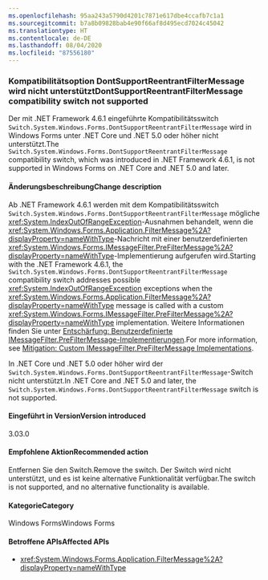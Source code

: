 ```yaml
---
ms.openlocfilehash: 95aa243a5790d4201c7871e617dbe4ccafb7c1a1
ms.sourcegitcommit: b7a8b09828bab4e90f66af8d495ecd7024c45042
ms.translationtype: HT
ms.contentlocale: de-DE
ms.lasthandoff: 08/04/2020
ms.locfileid: "87556180"
---
```

### <a name="dontsupportreentrantfiltermessage-compatibility-switch-not-supported"></a><span data-ttu-id="e0b5c-101">Kompatibilitätsoption DontSupportReentrantFilterMessage wird nicht unterstützt</span><span class="sxs-lookup"><span data-stu-id="e0b5c-101">DontSupportReentrantFilterMessage compatibility switch not supported</span></span>

<span data-ttu-id="e0b5c-102">Der mit .NET Framework 4.6.1 eingeführte Kompatibilitätsswitch `Switch.System.Windows.Forms.DontSupportReentrantFilterMessage` wird in Windows Forms unter .NET Core und .NET 5.0 oder höher nicht unterstützt.</span><span class="sxs-lookup"><span data-stu-id="e0b5c-102">The `Switch.System.Windows.Forms.DontSupportReentrantFilterMessage` compatibility switch, which was introduced in .NET Framework 4.6.1, is not supported in Windows Forms on .NET Core and .NET 5.0 and later.</span></span>

#### <a name="change-description"></a><span data-ttu-id="e0b5c-103">Änderungsbeschreibung</span><span class="sxs-lookup"><span data-stu-id="e0b5c-103">Change description</span></span>

<span data-ttu-id="e0b5c-104">Ab .NET Framework 4.6.1 werden mit dem Kompatibilitätsswitch `Switch.System.Windows.Forms.DontSupportReentrantFilterMessage` mögliche <xref:System.IndexOutOfRangeException>-Ausnahmen behandelt, wenn die <xref:System.Windows.Forms.Application.FilterMessage%2A?displayProperty=nameWithType>-Nachricht mit einer benutzerdefinierten <xref:System.Windows.Forms.IMessageFilter.PreFilterMessage%2A?displayProperty=nameWithType>-Implementierung aufgerufen wird.</span><span class="sxs-lookup"><span data-stu-id="e0b5c-104">Starting with the .NET Framework 4.6.1, the `Switch.System.Windows.Forms.DontSupportReentrantFilterMessage` compatibility switch addresses possible <xref:System.IndexOutOfRangeException> exceptions when the <xref:System.Windows.Forms.Application.FilterMessage%2A?displayProperty=nameWithType> message is called with a custom <xref:System.Windows.Forms.IMessageFilter.PreFilterMessage%2A?displayProperty=nameWithType> implementation.</span></span> <span data-ttu-id="e0b5c-105">Weitere Informationen finden Sie unter [Entschärfung: Benutzerdefinierte IMessageFilter.PreFilterMessage-Implementierungen](~/docs/framework/migration-guide/mitigation-custom-imessagefilter-prefiltermessage-implementations.md).</span><span class="sxs-lookup"><span data-stu-id="e0b5c-105">For more information, see [Mitigation: Custom IMessageFilter.PreFilterMessage Implementations](~/docs/framework/migration-guide/mitigation-custom-imessagefilter-prefiltermessage-implementations.md).</span></span>

<span data-ttu-id="e0b5c-106">In .NET Core und .NET 5.0 oder höher wird der `Switch.System.Windows.Forms.DontSupportReentrantFilterMessage`-Switch nicht unterstützt.</span><span class="sxs-lookup"><span data-stu-id="e0b5c-106">In .NET Core and .NET 5.0 and later, the `Switch.System.Windows.Forms.DontSupportReentrantFilterMessage` switch is not supported.</span></span>

#### <a name="version-introduced"></a><span data-ttu-id="e0b5c-107">Eingeführt in Version</span><span class="sxs-lookup"><span data-stu-id="e0b5c-107">Version introduced</span></span>

<span data-ttu-id="e0b5c-108">3.0</span><span class="sxs-lookup"><span data-stu-id="e0b5c-108">3.0</span></span>

#### <a name="recommended-action"></a><span data-ttu-id="e0b5c-109">Empfohlene Aktion</span><span class="sxs-lookup"><span data-stu-id="e0b5c-109">Recommended action</span></span>

<span data-ttu-id="e0b5c-110">Entfernen Sie den Switch.</span><span class="sxs-lookup"><span data-stu-id="e0b5c-110">Remove the switch.</span></span> <span data-ttu-id="e0b5c-111">Der Switch wird nicht unterstützt, und es ist keine alternative Funktionalität verfügbar.</span><span class="sxs-lookup"><span data-stu-id="e0b5c-111">The switch is not supported, and no alternative functionality is available.</span></span>

#### <a name="category"></a><span data-ttu-id="e0b5c-112">Kategorie</span><span class="sxs-lookup"><span data-stu-id="e0b5c-112">Category</span></span>

<span data-ttu-id="e0b5c-113">Windows Forms</span><span class="sxs-lookup"><span data-stu-id="e0b5c-113">Windows Forms</span></span>

#### <a name="affected-apis"></a><span data-ttu-id="e0b5c-114">Betroffene APIs</span><span class="sxs-lookup"><span data-stu-id="e0b5c-114">Affected APIs</span></span>

- <xref:System.Windows.Forms.Application.FilterMessage%2A?displayProperty=nameWithType>

<!-- 

#### Affected APIs

- `M:System.Windows.Forms.Application.FilterMessage(System.Windows.Forms.Message)`

-->
